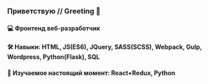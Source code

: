 ### Приветствую    //    Greeting 👋


#### 💻 Фронтенд веб-разработчик   

#### 🛠 Навыки: HTML, JS(ES6), JQuery, SASS(SCSS), Webpack, Gulp, Wordpress, Python(Flask), SQL
#### 🌱 Изучаемое настоящий момент: React+Redux, Python  

